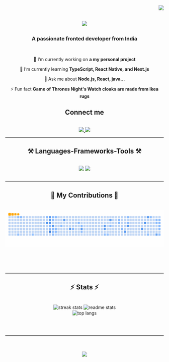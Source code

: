 <img align="right" src="https://visitor-badge.laobi.icu/badge?page_id=OmkarTipugade.OmkarTipugade" />

<h1 align="center">
    <img src="https://readme-typing-svg.herokuapp.com/?font=Righteous&size=35&center=true&vCenter=true&width=500&height=70&duration=4000&lines=Hi+There!+👋;+I'm+Omkar+Tipugade!;" />
</h1>

<h3 align="center">A passionate fronted developer from India</h3>

<br/>

<div align="center">
 
 🔭 I’m currently working on **a my personal project**
 
 🌱 I’m currently learning **TypeScript, React Native, and Next.js**

💬 Ask me about **Node.js, React, java...**

⚡ Fun fact **Game of Thrones Night's Watch cloaks are made from Ikea rugs**

 </div>
 
<div align="center">
    <h2>Connect me</h2>
    <br>
  <a href="mailto:omtipugade3904@gmail.com">
    <img src="https://skillicons.dev/icons?i=gmail" />
  </a>
  <a href="https://linkedin.com/in/omkar-tipugade" target="_blank">
      <img src="https://skillicons.dev/icons?i=linkedin" />
  </a>
</div>

 <hr/>
 
<h2 align="center">⚒️ Languages-Frameworks-Tools ⚒️</h2>
<br/>
<div align="center">
    <img src="https://skillicons.dev/icons?i=react,nextjs,bootstrap,html,css,vscode,github,tailwind,git,npm,php,nodejs,vite,sass,replit,mongodb,linux" />
    <img src="https://skillicons.dev/icons?i=javascript,typescript,cs,c,cpp,java" /><br>
</div>

<br/>
<hr/>

<div align="center">
  <h2>🐍 My Contributions 🐍</h2>
  <br>
  <img alt="snake eating my contributions" src="https://github.com/OmkarTipugade/OmkarTipugade/blob/output/github-contribution-grid-snake.gif" />
  
  <br/><br/><br/>
</div>

<hr/>

<h2 align="center">⚡ Stats ⚡</h2>
<br>
<div align=center>
  <img width=390 src="https://github-readme-streak-stats-salesp07.vercel.app/?user=OmkarTipugade&count_private=true&theme=react&border_radius=10" alt="streak stats"/>
      <img width=390 src="https://github-readme-stats-salesp07.vercel.app/api?username=OmkarTipugade&count_private=true&show_icons=true&theme=react&rank_icon=github&border_radius=10" alt="readme stats" />

  <br/>
  <img width=325 align="center" src="https://github-readme-stats-salesp07.vercel.app/api/top-langs/?username=OmkarTipugade&hide=HTML&langs_count=8&layout=compact&theme=react&border_radius=10&size_weight=0.5&count_weight=0.5&exclude_repo=github-readme-stats" alt="top langs" />
</div>

<br/><br/>

<hr/>
<h1 align="center">
    <img src="https://readme-typing-svg.herokuapp.com/?font=Righteous&size=35&center=true&vCenter=true&width=500&height=70&duration=4000&lines=Thank+You...!" />
</h1>
<br/>
